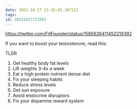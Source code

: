 ```yaml
---
date: 2022-10-27 23:35:02.387122
tags: 
id: 20221027113502
---
```


https://twitter.com/FitFounder/status/1585626411452219392

If you want to boost your testosterone, read this:

TLDR

1. Get healthy body fat levels
2. Lift weights 3-4x a week
3. Eat a high protein nutrient dense diet
4. Fix your sleeping habits
5. Reduce stress levels
6. Get sun exposure
7. Avoid endocrine disruptors
8. Fix your dopamine reward system